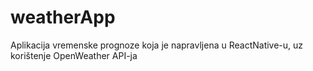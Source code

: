 # weatherApp
Aplikacija vremenske prognoze koja je napravljena u ReactNative-u,  uz korištenje OpenWeather API-ja
